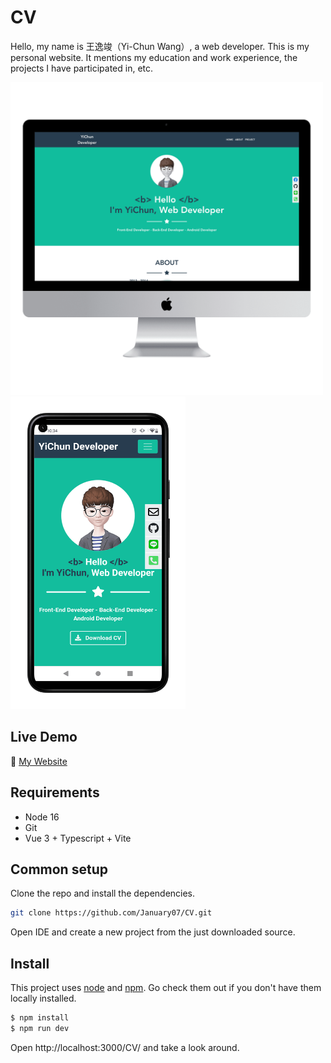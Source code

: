 # CV

Hello, my name is 王逸竣（Yi-Chun Wang）, a web developer. This is my personal website. It mentions my education and work experience, the projects I have participated in, etc.

<img src="public/website.png" alt="Website" height="500px" width="500px"> <img src="public/mobile.png" alt="Mobile" height="500px" width="280px">

## Live Demo

🔗 [My Website](https://january07.github.io/CV/)

## Requirements

* Node 16
* Git
* Vue 3 + Typescript + Vite

## Common setup

Clone the repo and install the dependencies.

```bash
git clone https://github.com/January07/CV.git
```

Open IDE and create a new project from the just downloaded source.

## Install

This project uses [node](https://nodejs.org/) and [npm](https://www.npmjs.com/). Go check them out if you don't have them locally installed.

```bash
$ npm install
$ npm run dev
```

Open http://localhost:3000/CV/ and take a look around.